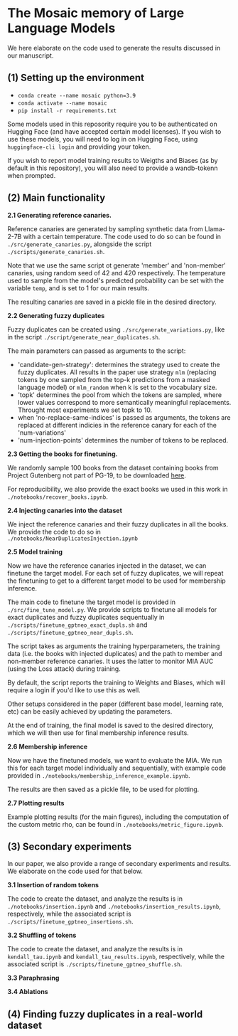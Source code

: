 # The Mosaic memory of Large Language Models

We here elaborate on the code used to generate the results discussed in our manuscript. 

## (1) Setting up the environment

- `conda create --name mosaic python=3.9`
- `conda activate --name mosaic`
- `pip install -r requirements.txt` 

Some models used in this reposority require you to be authenticated on Hugging Face (and have accepted certain model licenses). If you wish to use these models, you will need to log in on Hugging Face, using `huggingface-cli login` and providing your token. 

If you wish to report model training results to Weigths and Biases (as by default in this repository), you will also need to provide a wandb-tokenn when prompted.

## (2) Main functionality

**2.1 Generating reference canaries.**

Reference canaries are generated by sampling synthetic data from Llama-2-7B with a certain temperature. 
The code used to do so can be found in `./src/generate_canaries.py`, alongside the script `./scripts/generate_canaries.sh`.

Note that we use the same script ot generate 'member' and 'non-member' canaries, using random seed of 42 and 420 respectively. 
The temperature used to sample from the model's predicted probability can be set with the variable `temp`, and is set to 1 for our main results.  

The resulting canaries are saved in a pickle file in the desired directory.

**2.2 Generating fuzzy duplicates**

Fuzzy duplicates can be created using `./src/generate_variations.py`, like in the script `./script/generate_near_duplicates.sh`. 

The main parameters can passed as arguments to the script:
- 'candidate-gen-strategy': determines the strategy used to create the fuzzy duplicates. All results in the paper use strategy `mlm` (replacing tokens by one sampled from the top-k predictions from a masked language model) or `mlm_random` when k is set to the vocabulary size. 
- 'topk' determines the pool from which the tokens are sampled, where lower values correspond to more semantically meaningful replacements. Throught most experiments we set topk to 10.
- when 'no-replace-same-indices' is passed as arguments, the tokens are replaced at different indicies in the reference canary for each of the 'num-variations'
- 'num-injection-points' determines the number of tokens to be replaced. 

**2.3 Getting the books for finetuning.**

We randomly sample 100 books from the dataset containing books from Project Gutenberg not part of PG-19, to be downloaded [here](https://huggingface.co/datasets/imperial-cpg/project-gutenberg-extended).

For reproducibility, we also provide the exact books we used in this work in `./notebooks/recover_books.ipynb`.

**2.4 Injecting canaries into the dataset**

We inject the reference canaries and their fuzzy duplicates in all the books. We provide the code to do so in `./notebooks/NearDuplicatesInjection.ipynb`

**2.5 Model training**

Now we have the reference canaries injected in the dataset, we can finetune the target model. 
For each set of fuzzy duplicates, we will repeat the finetuning to get to a different target model to be used for membership inference.

The main code to finetune the target model is provided in `./src/fine_tune_model.py`. 
We provide scripts to finetune all models for exact duplicates and fuzzy duplicates sequentually in `./scripts/finetune_gptneo_exact_dupls.sh` and `./scripts/finetune_gptneo_near_dupls.sh`.

The script takes as arguments the training hyperparameters, the training data (i.e. the books with injected duplicates) and the path to member and non-member reference canaries. 
It uses the latter to monitor MIA AUC (using the Loss attack) during training. 

By default, the script reports the training to Weights and Biases, which will require a login if you'd like to use this as well.

Other setups considered in the paper (different base model, learning rate, etc) can be easily achieved by updating the parameters. 

At the end of training, the final model is saved to the desired directory, which we will then use for final membership inference results. 

**2.6 Membership inference**

Now we have the finetuned models, we want to evaluate the MIA. 
We run this for each target model individually and sequentially, with example code provided in `./notebooks/membership_inference_example.ipynb`. 

The results are then saved as a pickle file, to be used for plotting. 

**2.7 Plotting results**

Example plotting results (for the main figures), including the computation of the custom metric rho, can be found in `./notebooks/metric_figure.ipynb`.

## (3) Secondary experiments

In our paper, we also provide a range of secondary experiments and results. We elaborate on the code used for that below. 

**3.1 Insertion of random tokens**

The code to create the dataset, and analyze the results is in `./notebooks/insertion.ipynb` and `./notebooks/insertion_results.ipynb`, respectively, while the associated script is `./scripts/finetune_gptneo_insertions.sh`.

**3.2 Shuffling of tokens**

The code to create the dataset, and analyze the results is in `kendall_tau.ipynb` and `kendall_tau_results.ipynb`, respectively, while the associated script is `./scripts/finetune_gptneo_shuffle.sh`.

**3.3 Paraphrasing**

**3.4 Ablations**

## (4) Finding fuzzy duplicates in a real-world dataset

